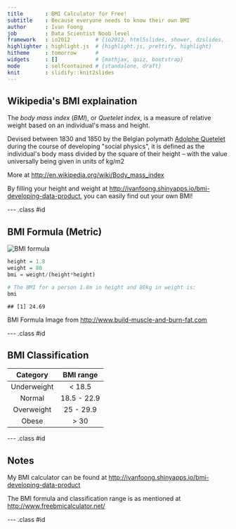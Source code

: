 ```yaml
---
title       : BMI Calculator for Free!
subtitle    : Because everyone needs to know their own BMI
author      : Ivan Foong
job         : Data Scientist Noob level
framework   : io2012        # {io2012, html5slides, shower, dzslides, ...}
highlighter : highlight.js  # {highlight.js, prettify, highlight}
hitheme     : tomorrow      # 
widgets     : []            # {mathjax, quiz, bootstrap}
mode        : selfcontained # {standalone, draft}
knit        : slidify::knit2slides
---
```


## Wikipedia's BMI explaination

The *body mass index* (*BMI*), or *Quetelet index*, is a measure of relative weight based on an individual's mass and height.

Devised between 1830 and 1850 by the Belgian polymath [Adolphe Quetelet](http://en.wikipedia.org/wiki/Adolphe_Quetelet) during the course of developing "social physics", it is defined as the individual's body mass divided by the square of their height – with the value universally being given in units of kg/m2

More at <http://en.wikipedia.org/wiki/Body_mass_index>

By filling your height and weight at <http://ivanfoong.shinyapps.io/bmi-developing-data-product>, you can easily find out your own BMI!

--- .class #id 

## BMI Formula (Metric)

![BMI formula](http://www.build-muscle-and-burn-fat.com/images/BMI_formula_metric.png)


```r
height = 1.8
weight = 80
bmi = weight/(height*height)

# The BMI for a person 1.8m in height and 80kg in weight is:
bmi
```

```
## [1] 24.69
```



BMI Formula Image from <http://www.build-muscle-and-burn-fat.com>

--- .class #id 

## BMI Classification

| Category    | BMI range   |
|:-----------:|:-----------:|
| Underweight | < 18.5      |
| Normal      | 18.5 - 22.9 |
| Overweight  | 25 - 29.9   |
| Obese       | > 30        |

--- .class #id 

## Notes

My BMI calculator can be found at <http://ivanfoong.shinyapps.io/bmi-developing-data-product>

The BMI formula and classification range is as mentioned at <http://www.freebmicalculator.net/>

--- .class #id 
